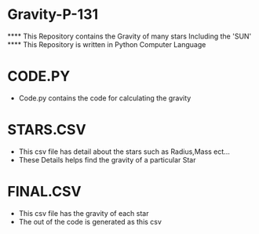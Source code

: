 # Gravity-P-131
 
 **** This Repository contains the Gravity of many stars Including the 'SUN' 
 **** This Repository is written in Python Computer Language
 
 # CODE.PY
   * Code.py contains the code for calculating the gravity

# STARS.CSV
   * This csv file has detail about the stars such as Radius,Mass ect...
   * These Details helps find the gravity of a particular Star

# FINAL.CSV
   * This csv file has the gravity of each star
   * The out of the code is generated as this csv

